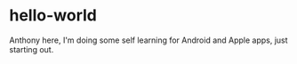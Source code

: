 # hello-world

Anthony here, I'm doing some self learning for Android and Apple apps, just starting out.
